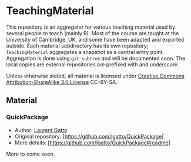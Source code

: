 TeachingMaterial
================

This repository is an aggregator for various teaching material used by several people to teach (mainly R). 
Most of the course are taught at the University of Cambridge, UK, and some have been adapted and exported outside. 
Each material subdirectory has its own repository; `TeachingMaterial` aggregates a snapshot as a central entry point. 
Aggregation is done using `git-subtree` and will be documented soon. 
The local copies are external repositories are prefixed with and underscore. 

Unless otherwise stated, all material is licensed under [Creative Commons Attribution-ShareAlike 3.0 License](http://creativecommons.org/licenses/by-sa/3.0/) CC-BY-SA.


## Material

### QuickPackage
- Author: [Laurent Gatto](https://github.com/lgatto)
- Original repository: [https://github.com/lgatto/QuickPackage]
- More details: [https://github.com/lgatto/QuickPackage#readme]

More to come soon.
